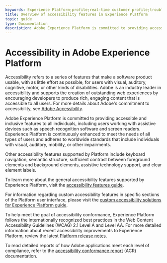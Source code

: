```yaml
---
keywords: Experience Platform;profile;real-time customer profile;troubleshooting;API;unified profile;Unified Profile;unified;Profile;rtcp;XDM graphs
title: Overview of accessibility features in Experience Platform
topic: guide
type: Documentation
description: Adobe Experience Platform is committed to providing accessible and inclusive features to all individuals.
---
```


# Accessibility in Adobe Experience Platform

Accessibility refers to a series of features that make a software product usable, with as little effort as possible, for users with visual, auditory, cognitive, motor, or other kinds of disabilities. Adobe is an industry leader in accessibility and supports the creation of outstanding web experiences by encouraging developers to produce rich, engaging content that is accessible to all users. For more details about Adobe's commitment to accessibility, see [Adobe Accessibility](https://www.adobe.com/accessibility.html).

Adobe Experience Platform is committed to providing accessible and inclusive features to all individuals, including users working with assistive devices such as speech recognition software and screen readers. Experience Platform is continuously enhanced to meet the needs of all types of users and adheres to worldwide standards that include individuals with visual, auditory, mobility, or other impairments.

Other accessibility features supported by Platform include keyboard navigation, semantic structure, sufficient contrast between foreground elements and background elements, assistive technology support, and clear element labels. 

To learn more about the general accessibility features supported by Experience Platform, visit the [accessibility features guide](features.md). 

For information regarding custom accessibility features in specific sections of the Platform user interface, please visit the [custom accessibility solutions for Experience Platform guide](custom.md).

To help meet the goal of accessibility conformance, Experience Platform follows the internationally recognized best practices in the Web Content Accessibility Guidelines (WCAG) 2.1 Level A and Level AA. For more detailed information about recent accessibility improvements to Experience Platform, review the latest [Platform release notes](../release-notes/latest/latest.md).

To read detailed reports of how Adobe applications meet each level of compliance, refer to the [accessibility conformance report](https://www.adobe.com/accessibility/compliance.html) (ACR) documentation.